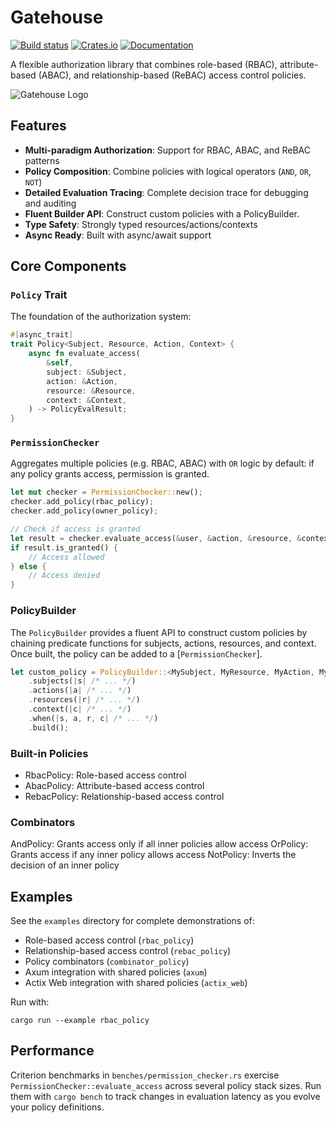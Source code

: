 # Gatehouse 

[![Build status](https://github.com/thepartly/gatehouse/actions/workflows/ci.yml/badge.svg?branch=main)](https://github.com/thepartly/gatehouse/actions/workflows/ci.yml)
[![Crates.io](https://img.shields.io/crates/v/gatehouse)](https://crates.io/crates/gatehouse)
[![Documentation](https://docs.rs/gatehouse/badge.svg)](https://docs.rs/gatehouse)

A flexible authorization library that combines role-based (RBAC), attribute-based (ABAC), and relationship-based (ReBAC) access control policies.

![Gatehouse Logo](https://raw.githubusercontent.com/thepartly/gatehouse/main/.github/logo.svg)

## Features
- **Multi-paradigm Authorization**: Support for RBAC, ABAC, and ReBAC patterns
- **Policy Composition**: Combine policies with logical operators (`AND`, `OR`, `NOT`)
- **Detailed Evaluation Tracing**: Complete decision trace for debugging and auditing
- **Fluent Builder API**: Construct custom policies with a PolicyBuilder.
- **Type Safety**: Strongly typed resources/actions/contexts
- **Async Ready**: Built with async/await support

## Core Components

### `Policy` Trait

The foundation of the authorization system:

```rust
#[async_trait]
trait Policy<Subject, Resource, Action, Context> {
    async fn evaluate_access(
        &self,
        subject: &Subject,
        action: &Action,
        resource: &Resource,
        context: &Context,
    ) -> PolicyEvalResult;
}
```

### `PermissionChecker`

Aggregates multiple policies (e.g. RBAC, ABAC) with `OR` logic by default: if any policy grants access, permission is granted.

```rust
let mut checker = PermissionChecker::new();
checker.add_policy(rbac_policy);
checker.add_policy(owner_policy);

// Check if access is granted
let result = checker.evaluate_access(&user, &action, &resource, &context).await;
if result.is_granted() {
    // Access allowed
} else {
    // Access denied
}
```

### PolicyBuilder
The `PolicyBuilder` provides a fluent API to construct custom policies by chaining predicate functions for 
subjects, actions, resources, and context. Once built, the policy can be added to a [`PermissionChecker`].

```rust
let custom_policy = PolicyBuilder::<MySubject, MyResource, MyAction, MyContext>::new("CustomPolicy")
    .subjects(|s| /* ... */)
    .actions(|a| /* ... */)
    .resources(|r| /* ... */)
    .context(|c| /* ... */)
    .when(|s, a, r, c| /* ... */)
    .build();
```

### Built-in Policies
- RbacPolicy: Role-based access control
- AbacPolicy: Attribute-based access control
- RebacPolicy: Relationship-based access control

### Combinators

AndPolicy: Grants access only if all inner policies allow access
OrPolicy: Grants access if any inner policy allows access
NotPolicy: Inverts the decision of an inner policy

## Examples

See the `examples` directory for complete demonstrations of:
- Role-based access control (`rbac_policy`)
- Relationship-based access control (`rebac_policy`)
- Policy combinators (`combinator_policy`)
- Axum integration with shared policies (`axum`)
- Actix Web integration with shared policies (`actix_web`)

Run with:

```shell
cargo run --example rbac_policy
```

## Performance

Criterion benchmarks in `benches/permission_checker.rs` exercise `PermissionChecker::evaluate_access` across
several policy stack sizes. Run them with `cargo bench` to track changes in evaluation latency as you evolve
your policy definitions.
